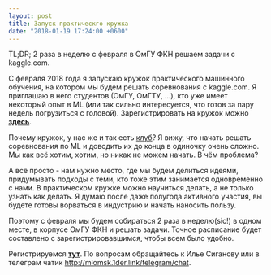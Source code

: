 ```yaml
---
layout: post
title: Запуск практическго кружка
date: "2018-01-19 17:24:00 +0600"
---
```


TL;DR; 2 раза в неделю с февраля в ОмГУ ФКН решаем задачи с kaggle.com.

С февраля 2018 года я запускаю кружок практического машинного обучения, на котором мы будем решать соревнования с kaggle.com. Я приглашаю в него студентов (ОмГУ, ОмГТУ, ...), кто уже имеет некоторый опыт в ML (или так сильно интересуется, что готов за пару недель погрузиться с головой). Зарегистрировать на кружок можно **[здесь](http://mlomsk.1der.link/courses/practice/form)**.

Почему кружок, у нас же и так есть [клуб](https://vk.com/mlomsk)?
Я вижу, что начать решать соревнования по ML и доводить их до конца в одиночку очень сложно. Мы как всё хотим, хотим, но никак не можем начать. В чём проблема?

А всё просто - нам нужно место, где мы будем делиться идеями, придумывать подходы с теми, кто тоже этим занимается одновременно с нами. В практическом кружке можно научиться делать, а не только узнать как делать. Я думаю после даже полугода активного участия, вы будете готовы ворваться в индустрию и начать наносить пользу.

Поэтому с февраля мы будем собираться 2 раза в неделю(sic!) в одном месте, в корпусе ОмГУ ФКН и решать задачи. Точное расписание будет составлено с зарегистрировавшимся, чтобы всем было удобно. 

Регистрируемся **[тут](http://mlomsk.1der.link/courses/practice/form)**.
По вопросам обращайтесь к Илье Сиганову или в телеграм чатик http://mlomsk.1der.link/telegram/chat.